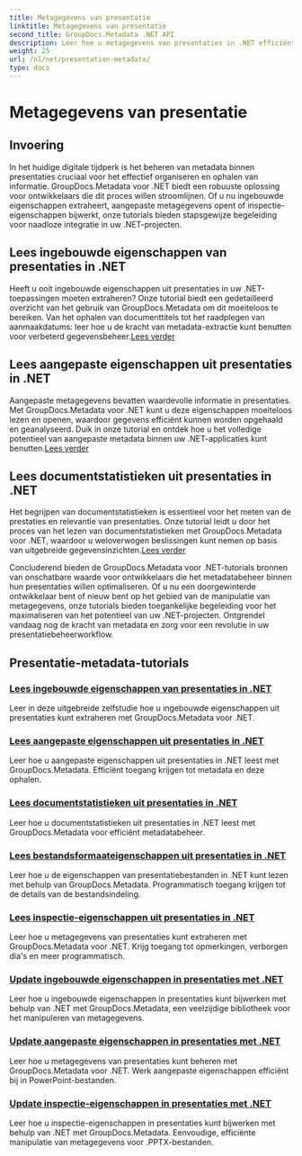 ```yaml
---
title: Metagegevens van presentatie
linktitle: Metagegevens van presentatie
second_title: GroupDocs.Metadata .NET API
description: Leer hoe u metagegevens van presentaties in .NET efficiënt kunt beheren met behulp van GroupDocs.Metadata-tutorials. Krijg eenvoudig toegang tot ingebouwde en aangepaste eigenschappen.
weight: 25
url: /nl/net/presentation-metadata/
type: docs
---
```

# Metagegevens van presentatie

## Invoering

In het huidige digitale tijdperk is het beheren van metadata binnen presentaties cruciaal voor het effectief organiseren en ophalen van informatie. GroupDocs.Metadata voor .NET biedt een robuuste oplossing voor ontwikkelaars die dit proces willen stroomlijnen. Of u nu ingebouwde eigenschappen extraheert, aangepaste metagegevens opent of inspectie-eigenschappen bijwerkt, onze tutorials bieden stapsgewijze begeleiding voor naadloze integratie in uw .NET-projecten.

## Lees ingebouwde eigenschappen van presentaties in .NET

 Heeft u ooit ingebouwde eigenschappen uit presentaties in uw .NET-toepassingen moeten extraheren? Onze tutorial biedt een gedetailleerd overzicht van het gebruik van GroupDocs.Metadata om dit moeiteloos te bereiken. Van het ophalen van documenttitels tot het raadplegen van aanmaakdatums: leer hoe u de kracht van metadata-extractie kunt benutten voor verbeterd gegevensbeheer.[Lees verder](./read-built-in-properties-presentations/)

## Lees aangepaste eigenschappen uit presentaties in .NET

Aangepaste metagegevens bevatten waardevolle informatie in presentaties. Met GroupDocs.Metadata voor .NET kunt u deze eigenschappen moeiteloos lezen en openen, waardoor gegevens efficiënt kunnen worden opgehaald en geanalyseerd. Duik in onze tutorial en ontdek hoe u het volledige potentieel van aangepaste metadata binnen uw .NET-applicaties kunt benutten.[Lees verder](./read-custom-properties-presentations/)

## Lees documentstatistieken uit presentaties in .NET

 Het begrijpen van documentstatistieken is essentieel voor het meten van de prestaties en relevantie van presentaties. Onze tutorial leidt u door het proces van het lezen van documentstatistieken met GroupDocs.Metadata voor .NET, waardoor u weloverwogen beslissingen kunt nemen op basis van uitgebreide gegevensinzichten.[Lees verder](./read-document-statistics-presentations/)

Concluderend bieden de GroupDocs.Metadata voor .NET-tutorials bronnen van onschatbare waarde voor ontwikkelaars die het metadatabeheer binnen hun presentaties willen optimaliseren. Of u nu een doorgewinterde ontwikkelaar bent of nieuw bent op het gebied van de manipulatie van metagegevens, onze tutorials bieden toegankelijke begeleiding voor het maximaliseren van het potentieel van uw .NET-projecten. Ontgrendel vandaag nog de kracht van metadata en zorg voor een revolutie in uw presentatiebeheerworkflow.

## Presentatie-metadata-tutorials
### [Lees ingebouwde eigenschappen van presentaties in .NET](./read-built-in-properties-presentations/)
Leer in deze uitgebreide zelfstudie hoe u ingebouwde eigenschappen uit presentaties kunt extraheren met GroupDocs.Metadata voor .NET.
### [Lees aangepaste eigenschappen uit presentaties in .NET](./read-custom-properties-presentations/)
Leer hoe u aangepaste eigenschappen uit presentaties in .NET leest met GroupDocs.Metadata. Efficiënt toegang krijgen tot metadata en deze ophalen.
### [Lees documentstatistieken uit presentaties in .NET](./read-document-statistics-presentations/)
Leer hoe u documentstatistieken uit presentaties in .NET leest met GroupDocs.Metadata voor efficiënt metadatabeheer.
### [Lees bestandsformaateigenschappen uit presentaties in .NET](./read-file-format-properties-presentations/)
Leer hoe u de eigenschappen van presentatiebestanden in .NET kunt lezen met behulp van GroupDocs.Metadata. Programmatisch toegang krijgen tot de details van de bestandsindeling.
### [Lees inspectie-eigenschappen uit presentaties in .NET](./read-inspection-properties-presentations/)
Leer hoe u metagegevens van presentaties kunt extraheren met GroupDocs.Metadata voor .NET. Krijg toegang tot opmerkingen, verborgen dia's en meer programmatisch.
### [Update ingebouwde eigenschappen in presentaties met .NET](./update-built-in-properties-presentations/)
Leer hoe u ingebouwde eigenschappen in presentaties kunt bijwerken met behulp van .NET met GroupDocs.Metadata, een veelzijdige bibliotheek voor het manipuleren van metagegevens.
### [Update aangepaste eigenschappen in presentaties met .NET](./update-custom-properties-presentations/)
Leer hoe u metagegevens van presentaties kunt beheren met GroupDocs.Metadata voor .NET. Werk aangepaste eigenschappen efficiënt bij in PowerPoint-bestanden.
### [Update inspectie-eigenschappen in presentaties met .NET](./update-inspection-properties-presentations/)
Leer hoe u inspectie-eigenschappen in presentaties kunt bijwerken met behulp van .NET met GroupDocs.Metadata. Eenvoudige, efficiënte manipulatie van metagegevens voor .PPTX-bestanden.